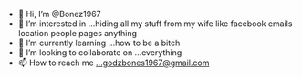 - 👋 Hi, I’m @Bonez1967
- 👀 I’m interested in ...hiding all my stuff from my wife like facebook emails location people pages anything
- 🌱 I’m currently learning ...how to be a bitch
- 💞️ I’m looking to collaborate on ...everything
- 📫 How to reach me ...godzbones1967@gmail.com

<!---
Bonez1967/Bonez1967 is a ✨ special ✨ repository because its `README.md` (this file) appears on your GitHub profile.
You can click the Preview link to take a look at your changes.
--->
